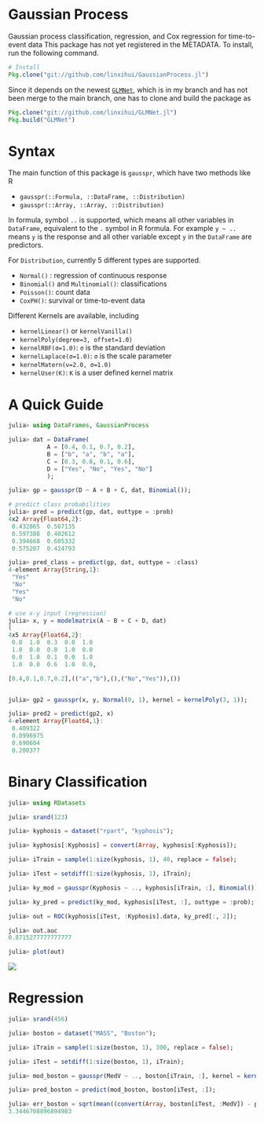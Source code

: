 # Gaussian Process

Gaussian process classification, regression, and Cox regression for time-to-event data
This package has not yet registered in the METADATA. To install, run the following command.

```julia
# Install
Pkg.clone("git://github.com/linxihui/GaussianProcess.jl")

```

Since it depends on the newest [`GLMNet`](https://github.com/linxihui/GLMNet.jl), which is in my branch and has not been merge to the main branch, one has to clone and build the package as

```julia
Pkg.clone("git://github.com/linxihui/GLMNet.jl")
Pkg.build("GLMNet")
```

# Syntax

The main function of this package is `gausspr`, which have two methods like R

- `gausspr(::Formula, ::DataFrame, ::Distribution)`
- `gausspr(::Array, ::Array, ::Distribution)`

In formula, symbol `..` is supported, which means all other variables in `DataFrame`, equivalent to
the `.` symbol in R formula. For example `y ~ ..` means `y` is the response and all other variable except `y`
in the `DataFrame` are predictors.  

For `Distribution`, currently 5 different types are supported. 
- `Normal()` : regression of continuous response 
- `Binomial()` and `Multinomial()`: classifications
- `Poisson()`:  count data
- `CoxPH()`: survival or time-to-event data

Different Kernels are available, including 
- `kernelLinear()` or `kernelVanilla()`
- `kernelPoly(degree=3, offset=1.0)`
- `kernelRBF(σ=1.0)`: `σ` is the standard deviation
- `kernelLaplace(σ=1.0)`: `σ` is the scale parameter
- `kernelMatern(ν=2.0, σ=1.0)`
- `kernelUser(K)`: `K` is a user defined kernel matrix


# A Quick Guide

```julia
julia> using DataFrames, GaussianProcess

julia> dat = DataFrame(
           A = [0.4, 0.1, 0.7, 0.2],
           B = ["b", "a", "b", "a"],
           C = [0.3, 0.8, 0.1, 0.6],
           D = ["Yes", "No", "Yes", "No"]
           );

julia> gp = gausspr(D ~ A + B + C, dat, Binomial());

# predict class probabilities
julia> pred = predict(gp, dat, outtype = :prob)
4x2 Array{Float64,2}:
 0.432865  0.567135
 0.597388  0.402612
 0.394668  0.605332
 0.575207  0.424793

julia> pred_class = predict(gp, dat, outtype = :class)
4-element Array{String,1}:
 "Yes"
 "No"
 "Yes"
 "No"

# use x-y input (regression)
julia> x, y = modelmatrix(A ~ B + C + D, dat)
(
4x5 Array{Float64,2}:
 0.0  1.0  0.3  0.0  1.0
 1.0  0.0  0.8  1.0  0.0
 0.0  1.0  0.1  0.0  1.0
 1.0  0.0  0.6  1.0  0.0,

[0.4,0.1,0.7,0.2],(("a","b"),(),("No","Yes")),())


julia> gp2 = gausspr(x, y, Normal(0, 1), kernel = kernelPoly(3, 1));

julia> pred2 = predict(gp2, x)
4-element Array{Float64,1}:
 0.409322
 0.0996975
 0.690604
 0.200377 
```

# Binary Classification

```julia
julia> using RDatasets

julia> srand(123)

julia> kyphosis = dataset("rpart", "kyphosis");

julia> kyphosis[:Kyphosis] = convert(Array, kyphosis[:Kyphosis]);

julia> iTrain = sample(1:size(kyphosis, 1), 40, replace = false);

julia> iTest = setdiff(1:size(kyphosis, 1), iTrain);

julia> ky_mod = gausspr(Kyphosis ~ .., kyphosis[iTrain, :], Binomial());

julia> ky_pred = predict(ky_mod, kyphosis[iTest, :], outtype = :prob);

julia> out = ROC(kyphosis[iTest, :Kyphosis].data, ky_pred[:, 2]);

julia> out.auc
0.8715277777777777

julia> plot(out)
```
![](https://rawgit.com/linxihui/Misc/master/Images/GaussianProcess.jl/ROC.svg)


# Regression

```julia
julia> srand(456)

julia> boston = dataset("MASS", "Boston");

julia> iTrain = sample(1:size(boston, 1), 300, replace = false);

julia> iTest = setdiff(1:size(boston, 1), iTrain);

julia> mod_boston = gausspr(MedV ~ .., boston[iTrain, :], kernel = kernelMatern(2, 1));

julia> pred_boston = predict(mod_boston, boston[iTest, :]);

julia> err_boston = sqrt(mean((convert(Array, boston[iTest, :MedV]) - pred_boston).^2))
3.3446708896894983
```
